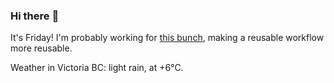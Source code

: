 ### Hi there :wave:

It's Friday! I'm probably working for [this bunch](https://github.com/kohofinancial), making a reusable workflow more reusable.

Weather in Victoria BC: light rain, at +6°C.
